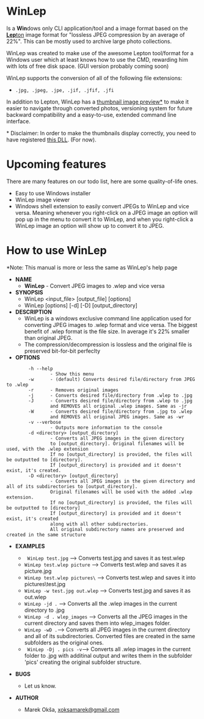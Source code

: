 # WinLep

Is a **Win**dows only CLI application/tool and a image format based on the [**Lep**ton](https://github.com/dropbox/lepton) image format for "lossless JPEG compression by an average of 22%". This can be mostly used to archive large photo collections.

WinLep was created to make use of the awesome Lepton tool/format for a Windows user which at least knows how to use the CMD, rewarding him with lots of free disk space.
(GUI version probably coming soon)

WinLep supports the conversion of all of the following file extensions:
- `.jpg, .jpeg, .jpe, .jif, .jfif, .jfi`

In addition to Lepton, WinLep has a [thumbnail image preview\*](https://github.com/Lepton-team/WinLep_DLL) to make it easier to navigate through converted photos, versioning system for future backward compatibility and a easy-to-use, extended command line interface.

\* Disclaimer: In order to make the thumbnails display correctly, you need to have registered [this DLL](https://github.com/Lepton-team/WinLep_DLL). (For now).


# Upcoming features
There are many features on our todo list, here are some quality-of-life ones.
- Easy to use Windows installer
- WinLep image viewer
- Windows shell extension to easily convert JPEGs to WinLep and vice versa. Meaning whenever you right-click on a JPEG image an option will pop up in the menu to convert it to WinLep, and when you right-click a WinLep image an option will show up to convert it to JPEG.

# How to use WinLep 
\*Note: This manual is more or less the same as WinLep's help page

- **NAME**
    - **WinLep** - Convert JPEG images to .wlep and vice versa 
- **SYNOPSIS**
    - WinLep <input_file> [output_file] [options]
    - WinLep [options] [-d] [-D] <directory> [output_directory]
- **DESCRIPTION**
    - WinLep is a windows exclusive command line application used for converting
        JPEG images to .wlep format and vice versa. The biggest benefit of .wlep
        format is the file size. In average it's 22% smaller than original JPEG.
    - The compression/decompression is lossless and the original file is preserved bit-for-bit perfeclty
- **OPTIONS**
```   
        -h --help   
                - Show this menu
        -w      - (default) Converts desired file/directory from JPEG to .wlep
        -r      - Removes original images
        -j      - Converts desired file/directory from .wlep to .jpg
        -J      - Converts desired file/directory from .wlep to .jpg
                and REMOVES all original .wlep images. Same as -jr
        -W      - Converts desired file/directory from .jpg to .wlep
                and REMOVES all original JPEG images. Same as -wr
        -v --verbose
                - Outputs more information to the console
        -d <directory> [output_directory]
                - Converts all JPEG images in the given directory
                to [output_directory]. Original filenames will be used, with the .wlep extension
                If no [output_directory] is provided, the files will be outputted to [directory].
                If [output_directory] is provided and it doesn't exist, it's created.
        -D <directory> [output_directory]
                - Converts all JPEG images in the given directory and all of its subdirectories to [output_directory].
                Original filenames will be used with the added .wlep extension.
                If no [output_directory] is provided, the files will be outputted to [directory]
                If [output_directory] is provided and it doesn't exist, it's created
                along with all other subdirectories.
                All original subdirectory names are preserved and created in the same structure
```                
- **EXAMPLES**
    -   ` WinLep test.jpg` --> Converts test.jpg and saves it as test.wlep
    -   `WinLep test.wlep picture` --> Converts test.wlep and saves it as picture.jpg
    -   `WinLep test.wlep pictures\` --> Converts test.wlep and saves it into pictures\test.jpg
    -   `WinLep -w test.jpg out.wlep` --> Converts test.jpg and saves it as out.wlep
    -   `WinLep -jd .` --> Converts all the .wlep images in the current directory to .jpg
    -   `WinLep -d . wlep_images` --> Converts all the JPEG images in the current directory
                         and saves them into wlep_images folder.
    -   `WinLep -wD .`--> Converts all JPEG images in the current directory and all of its subdirectories.
                         Converted files are created in the same subfolders as the original ones.
    -   ` WinLep -Dj . pics -v`--> Converts all .wlep images in the current folder to .jpg with additinal output and writes them in the subfolder 'pics' creating the original subfolder structure.

- **BUGS** 
    - Let us know.

- **AUTHOR**
    - Marek Okša, xoksamarek@gmail.com
